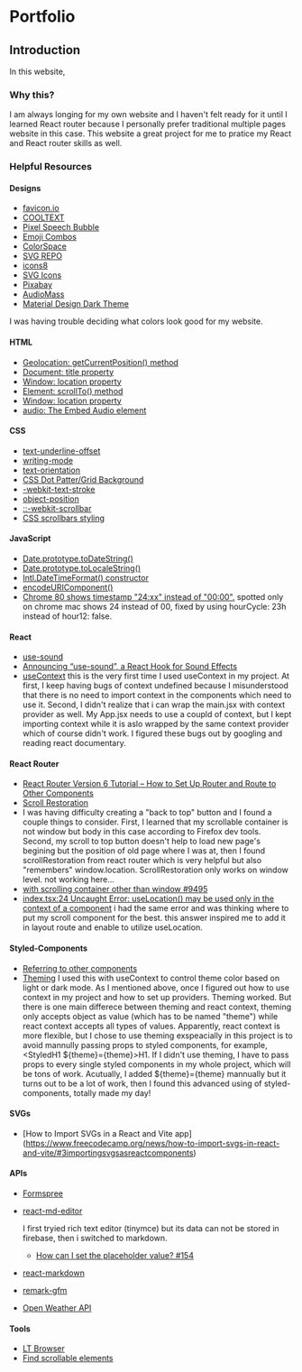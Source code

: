 # Portfolio

## Introduction

In this website,

### Why this?

I am always longing for my own website and I haven't felt ready for it until I learned React router because I personally prefer traditional multiple pages website in this case. This website a great project for me to pratice my React and React router skills as well.

### Helpful Resources

#### Designs

- [favicon.io](https://favicon.io/favicon-generator/)
- [COOLTEXT](https://cooltext.top/)
- [Pixel Speech Bubble](https://pixelspeechbubble.com/)
- [Emoji Combos](https://emojicombos.com/)
- [ColorSpace](https://mycolor.space/)
- [SVG REPO](https://www.svgrepo.com/)
- [icons8](https://icons8.com/icons)
- [SVG Icons](https://fontawesomeicons.com/svg/icons)
- [Pixabay](https://pixabay.com/)
- [AudioMass](https://audiomass.co/)
- [Material Design Dark Theme](https://m2.material.io/design/color/dark-theme.html)

I was having trouble deciding what colors look good for my website.

#### HTML

- [Geolocation: getCurrentPosition() method](https://developer.mozilla.org/en-US/docs/Web/API/Geolocation/getCurrentPosition)
- [Document: title property](https://developer.mozilla.org/en-US/docs/Web/API/Document/title)
- [Window: location property](https://developer.mozilla.org/en-US/docs/Web/API/Window/location)
- [Element: scrollTo() method](https://developer.mozilla.org/en-US/docs/Web/API/Element/scrollTo)
- [Window: location property](https://developer.mozilla.org/en-US/docs/Web/API/Window/location)
- [audio: The Embed Audio element](https://developer.mozilla.org/en-US/docs/Web/HTML/Element/audio)

#### CSS

- [text-underline-offset](https://developer.mozilla.org/en-US/docs/Web/CSS/text-underline-offset)
- [writing-mode](https://developer.mozilla.org/en-US/docs/Web/CSS/writing-mode)
- [text-orientation](https://developer.mozilla.org/en-US/docs/Web/CSS/text-orientation)
- [CSS Dot Patter/Grid Background](https://codepen.io/edmundojr/pen/xOYJGw)
- [-webkit-text-stroke](https://developer.mozilla.org/en-US/docs/Web/CSS/-webkit-text-stroke)
- [object-position](https://developer.mozilla.org/en-US/docs/Web/CSS/object-position)
- [::-webkit-scrollbar](https://developer.mozilla.org/en-US/docs/Web/CSS/::-webkit-scrollbar)
- [CSS scrollbars styling](https://developer.mozilla.org/en-US/docs/Web/CSS/CSS_scrollbars_styling)

#### JavaScript

- [Date.prototype.toDateString()](https://developer.mozilla.org/en-US/docs/Web/JavaScript/Reference/Global_Objects/Date/toDateString)
- [Date.prototype.toLocaleString()](https://developer.mozilla.org/en-US/docs/Web/JavaScript/Reference/Global_Objects/Date/toLocaleString)
- [Intl.DateTimeFormat() constructor](https://developer.mozilla.org/en-US/docs/Web/JavaScript/Reference/Global_Objects/Intl/DateTimeFormat/DateTimeFormat)
- [encodeURIComponent()](https://developer.mozilla.org/en-US/docs/Web/JavaScript/Reference/Global_Objects/encodeURIComponent)
- [Chrome 80 shows timestamp "24:xx" instead of "00:00".](https://support.google.com/chrome/thread/29828561/chrome-80-shows-timestamp-24-xx-instead-of-00-00?hl=en)
  spotted only on chrome mac shows 24 instead of 00, fixed by using hourCycle: 23h instead of hour12: false.

#### React

- [use-sound](https://github.com/joshwcomeau/use-sound)
- [Announcing “use-sound”, a React Hook for Sound Effects](https://www.joshwcomeau.com/react/announcing-use-sound-react-hook/)
- [useContext](https://react.dev/reference/react/useContext)
  this is the very first time I used useContext in my project. At first, I keep having bugs of context undefined because I misunderstood that there is no need to import context in the components which need to use it. Second, I didn't realize that i can wrap the main.jsx with context provider as well. My App.jsx needs to use a coupld of context, but I kept importing context while it is aslo wrapped by the same context provider which of course didn't work. I figured these bugs out by googling and reading react documentary.

#### React Router

- [React Router Version 6 Tutorial – How to Set Up Router and Route to Other Components](https://www.freecodecamp.org/news/how-to-use-react-router-version-6/)
- [Scroll Restoration](https://v5.reactrouter.com/web/guides/scroll-restoration)
- [<ScrollRestoration />](https://reactrouter.com/en/main/components/scroll-restoration)
  I was having difficulty creating a "back to top" button and I found a couple things to consider. First, I learned that my scrollable container is not window but body in this case according to Firefox dev tools. Second, my scroll to top button doesn't help to load new page's begining but the position of old page where I was at, then I found scrollRestoration from react router which is very helpful but also "remembers" window.location. ScrollRestoration only works on window level. not working here...
- [<ScrollRestoration> with scrolling container other than window #9495](https://github.com/remix-run/react-router/discussions/9495)
- [index.tsx:24 Uncaught Error: useLocation() may be used only in the context of a <Router> component](https://stackoverflow.com/questions/71979809/index-tsx24-uncaught-error-uselocation-may-be-used-only-in-the-context-of-a)
  i had the same error and was thinking where to put my scroll component for the best. this answer inspired me to add it in layout route and enable to utilize useLocation.

#### Styled-Components

- [Referring to other components](https://styled-components.com/docs/advanced#referring-to-other-components)
- [Theming](https://styled-components.com/docs/advanced#theming)
  I used this with useContext to control theme color based on light or dark mode. As I mentioned above, once I figured out how to use context in my project and how to set up providers. Theming worked. But there is one main differece between theming and react context, theming only accepts object as value (which has to be named "theme") while react context accepts all types of values. Apparently, react context is more flexible, but I chose to use theming exspeacially in this project is to avoid mannully passing props to styled components, for example, <StyledH1 ${theme}={theme}>H1</StyledH1>. If I didn't use theming, I have to pass props to every single styled components in my whole project, which will be tons of work. Acutually, I added ${theme}={theme} mannually but it turns out to be a lot of work, then I found this advanced using of styled-components, totally made my day!

#### SVGs

- [How to Import SVGs in a React and Vite app] (https://www.freecodecamp.org/news/how-to-import-svgs-in-react-and-vite/#3importingsvgsasreactcomponents)

#### APIs

- [Formspree](https://formspree.io/)
- [react-md-editor](https://uiwjs.github.io/react-md-editor/)

  I first tryied rich text editor (tinymce) but its data can not be stored in firebase, then i switched to markdown.

  - [How can I set the placeholder value? #154](https://github.com/uiwjs/react-md-editor/issues/154)

- [react-markdown](https://github.com/remarkjs/react-markdown)
- [remark-gfm](https://github.com/remarkjs/remark-gfm)
- [Open Weather API](https://openweathermap.org/)

#### Tools

- [LT Browser](https://www.lambdatest.com/lt-browser)
- [Find scrollable elements](https://phuoc.ng/collection/tips/find-scrollable-elements/)
